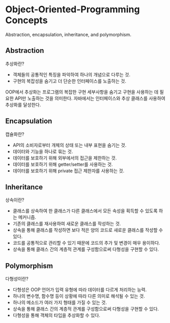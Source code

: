 # Object-Oriented-Programming Concepts
Abstraction, encapsulation, inheritance, and polymorphism.

## Abstraction
추상화란?
- 객체들의 공통적인 특징을 파악하여 하나의 개념으로 다루는 것.
- 구현의 복잡성을 숨기고 더 단순한 인터페이스를 노출하는 것.

OOP에서 추상화는 프로그램의 복잡한 구현 세부사항을 숨기고 구현을 사용하는 데 필요한 API만 노출하는 것을 의미한다.
자바에서는 인터페이스와 추상 클래스를 사용하여 추상화를 달성한다.

## Encapsulation
캡슐화란?
- API의 소비자로부터 개체의 상태 또는 내부 표현을 숨기는 것.
- 데이터와 기능을 하나로 묶는 것.
- 데이터를 보호하기 위해 외부에서의 접근을 제한하는 것.
- 데이터를 보호하기 위해 getter/setter를 사용하는 것.
- 데이터를 보호하기 위해 private 접근 제한자를 사용하는 것.

## Inheritance
상속이란?
- 클래스를 상속하여 한 클래스가 다른 클래스에서 모든 속성을 획득할 수 있도록 하는 메커니즘.
- 기존의 클래스를 재사용하여 새로운 클래스를 작성하는 것.
- 상속을 통해 클래스를 작성하면 보다 적은 양의 코드로 새로운 클래스를 작성할 수 있다.
- 코드를 공통적으로 관리할 수 있기 때문에 코드의 추가 및 변경이 매우 용이하다.
- 상속을 통해 클래스 간의 계층적 관계를 구성함으로써 다형성을 구현할 수 있다.

## Polymorphism
다형성이란?
- 다형성은 OOP 언어가 입력 유형에 따라 데이터를 다르게 처리하는 능력.
- 하나의 변수명, 함수명 등이 상황에 따라 다른 의미로 해석될 수 있는 것.
- 하나의 메소드가 여러 가지 형태를 가질 수 있는 것.
- 상속을 통해 클래스 간의 계층적 관계를 구성함으로써 다형성을 구현할 수 있다.
- 다형성을 통해 객체의 타입을 추상화할 수 있다.

